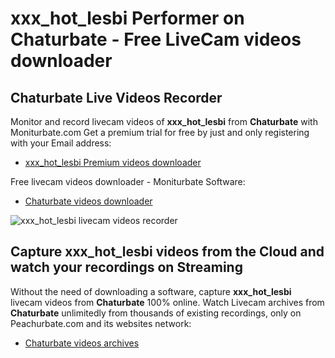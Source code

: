 # xxx_hot_lesbi Performer on Chaturbate - Free LiveCam videos downloader

## Chaturbate Live Videos Recorder

Monitor and record livecam videos of **xxx_hot_lesbi** from **Chaturbate** with Moniturbate.com
Get a premium trial for free by just and only registering with your Email address:
* [xxx_hot_lesbi Premium videos downloader](https://moniturbate.com/request-demo-licence-key.html)

Free livecam videos downloader - Moniturbate Software:
* [Chaturbate videos downloader](https://moniturbate.com/moniturbate-download-software.html)

![xxx_hot_lesbi livecam videos recorder](https://peachurnet.com/templates/moniturbate-software.png)


## Capture xxx_hot_lesbi videos from the Cloud and watch your recordings on Streaming

Without the need of downloading a software, capture **xxx_hot_lesbi** livecam videos from **Chaturbate** 100% online.
Watch Livecam archives from **Chaturbate** unlimitedly from thousands of existing recordings, only on Peachurbate.com and its websites network:
* [Chaturbate videos archives](https://peachurnet.com/)